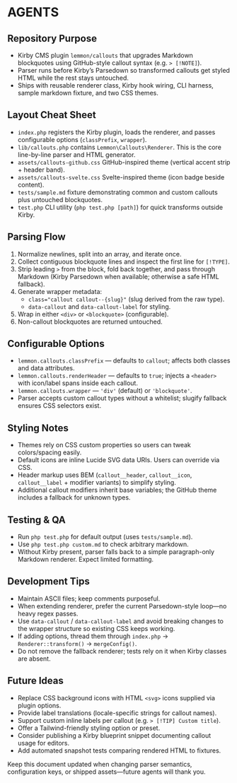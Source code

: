 # AGENTS

## Repository Purpose
- Kirby CMS plugin `lemmon/callouts` that upgrades Markdown blockquotes using GitHub-style callout syntax (e.g. `> [!NOTE]`).
- Parser runs before Kirby’s Parsedown so transformed callouts get styled HTML while the rest stays untouched.
- Ships with reusable renderer class, Kirby hook wiring, CLI harness, sample markdown fixture, and two CSS themes.

## Layout Cheat Sheet
- `index.php` registers the Kirby plugin, loads the renderer, and passes configurable options (`classPrefix`, `wrapper`).
- `lib/callouts.php` contains `Lemmon\Callouts\Renderer`. This is the core line-by-line parser and HTML generator.
- `assets/callouts-github.css` GitHub-inspired theme (vertical accent strip + header band).
- `assets/callouts-svelte.css` Svelte-inspired theme (icon badge beside content).
- `tests/sample.md` fixture demonstrating common and custom callouts plus untouched blockquotes.
- `test.php` CLI utility (`php test.php [path]`) for quick transforms outside Kirby.

## Parsing Flow
1. Normalize newlines, split into an array, and iterate once.
2. Collect contiguous blockquote lines and inspect the first line for `[!TYPE]`.
3. Strip leading `>` from the block, fold back together, and pass through Markdown (Kirby Parsedown when available; otherwise a safe HTML fallback).
4. Generate wrapper metadata:  
   - `class="callout callout--{slug}"` (slug derived from the raw type).  
   - `data-callout` and `data-callout-label` for styling.
5. Wrap in either `<div>` or `<blockquote>` (configurable).
6. Non-callout blockquotes are returned untouched.

## Configurable Options
- `lemmon.callouts.classPrefix` — defaults to `callout`; affects both classes and data attributes.
- `lemmon.callouts.renderHeader` — defaults to `true`; injects a `<header>` with icon/label spans inside each callout.
- `lemmon.callouts.wrapper` — `'div'` (default) or `'blockquote'`.
- Parser accepts custom callout types without a whitelist; slugify fallback ensures CSS selectors exist.

## Styling Notes
- Themes rely on CSS custom properties so users can tweak colors/spacing easily.
- Default icons are inline Lucide SVG data URIs. Users can override via CSS.
- Header markup uses BEM (`callout__header`, `callout__icon`, `callout__label` + modifier variants) to simplify styling.
- Additional callout modifiers inherit base variables; the GitHub theme includes a fallback for unknown types.

## Testing & QA
- Run `php test.php` for default output (uses `tests/sample.md`).
- Use `php test.php custom.md` to check arbitrary markdown.
- Without Kirby present, parser falls back to a simple paragraph-only Markdown renderer. Expect limited formatting.

## Development Tips
- Maintain ASCII files; keep comments purposeful.
- When extending renderer, prefer the current Parsedown-style loop—no heavy regex passes.
- Use `data-callout` / `data-callout-label` and avoid breaking changes to the wrapper structure so existing CSS keeps working.
- If adding options, thread them through `index.php` → `Renderer::transform()` → `mergeConfig()`.
- Do not remove the fallback renderer; tests rely on it when Kirby classes are absent.

## Future Ideas
- Replace CSS background icons with HTML `<svg>` icons supplied via plugin options.
- Provide label translations (locale-specific strings for callout names).
- Support custom inline labels per callout (e.g. `> [!TIP] Custom title`).
- Offer a Tailwind-friendly styling option or preset.
- Consider publishing a Kirby blueprint snippet documenting callout usage for editors.
- Add automated snapshot tests comparing rendered HTML to fixtures.

Keep this document updated when changing parser semantics, configuration keys, or shipped assets—future agents will thank you.
